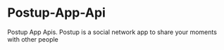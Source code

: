 # Postup-App-Api
Postup App Apis. Postup is a social network app to share your moments with other people 
